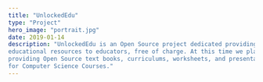 ```yaml
---
title: "UnlockedEdu"
type: "Project"
hero_image: "portrait.jpg"
date: 2019-01-14
description: "UnlockedEdu is an Open Source project dedicated providing
educational resources to educators, free of charge. At this time we plan on
providing Open Source text books, curriculums, worksheets, and presentations
for Computer Science Courses."
---
```


<br>
